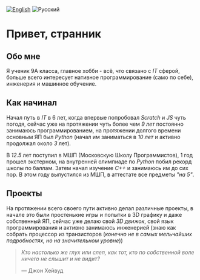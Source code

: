 [<img src="https://img.shields.io/badge/English-gray?style=flat-square" alt="English">](README_EN.md) ![Русский](https://img.shields.io/badge/%D0%A0%D1%83%D1%81%D1%81%D0%BA%D0%B8%D0%B9-blue?style=flat-square)

# Привет, странник

## Обо мне

Я ученик 9А класса, главное хобби - всё, что связано с *IT* сферой, больше всего интересует нативное программирование (само по себе), инженерия и машинное обучение. 

## Как начинал

Начал путь в *IT* в 6 лет, когда впервые попробовал *Scratch* и *JS* чуть погодя, сейчас уже на протяжении чуть более чем *9 лет* постоянно занимаюсь программированием, на протяжении долгого времени основным ЯП был *Python* (начал им заниматься в *10 лет* и активно продолжал около *3* лет). 

В *12.5* лет поступил в МШП (Московскую Школу Программистов), 1 год прошел экстерном, на внутренней олимпиаде по *Python* побил рекорд школы по баллам. Затем начал изучение *C++* и занимаюсь им до сих пор. В этом году выпустился из МШП, в аттестате все предметы *"на 5"*.  

## Проекты

На протяжении всего своего пути активно делал различные проекты, в начале это были простенькие игры и попытки в 3D графику и даже собственный ЯП, сейчас уже делаю свой *3D движок*, свой язык программирования и активно занимаюсь инженерией (знаю как собрать процессор из транзисторов (*конечно не в самых мельчайших подробностях, но на значительном уровне*))


> *Кто настолько же глух или слеп, как тот, кто по собственной воле ничего не слышит и не видит?*
> 
> — Джон Хейвуд

